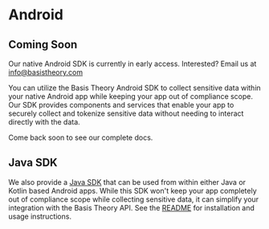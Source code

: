
# Android

## Coming Soon

<aside class="notice">
  <span>Our native Android SDK is currently in early access. Interested? Email us at <a href="mailto:info@basistheory.com?subject=Android SDK Early Access Request">info@basistheory.com</a></span>
</aside>

You can utilize the Basis Theory Android SDK to collect sensitive data within your native Android app while keeping your app 
out of compliance scope. Our SDK provides components and services that enable your app to securely collect and tokenize
sensitive data without needing to interact directly with the data.

Come back soon to see our complete docs.

## Java SDK

We also provide a [Java SDK](https://github.com/Basis-Theory/basistheory-java) that can be used from 
within either Java or Kotlin based Android apps. While this SDK won't keep your app completely out of compliance 
scope while collecting sensitive data, it can simplify your integration with the Basis Theory API. 
See the [README](https://github.com/Basis-Theory/basistheory-java) for installation and usage instructions. 
